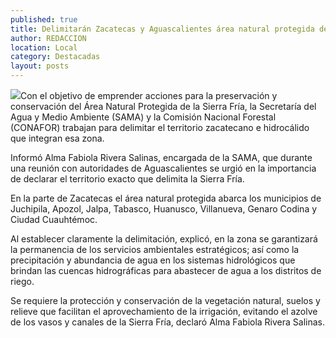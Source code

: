 ```yaml
---
published: true
title: Delimitarán Zacatecas y Aguascalientes área natural protegida de Sierra Fría
author: REDACCION
location: Local
category: Destacadas
layout: posts
---
```


![](http://i.imgur.com/gWanH4lm.jpg)Con el objetivo de emprender acciones para la preservación y conservación del Área Natural Protegida de la Sierra Fría, la Secretaría del Agua y Medio Ambiente (SAMA) y la Comisión Nacional Forestal (CONAFOR) trabajan para delimitar el territorio zacatecano e hidrocálido que integran esa zona.
 
Informó Alma Fabiola Rivera Salinas, encargada de la SAMA, que durante una reunión con autoridades de Aguascalientes se urgió en la importancia de declarar el territorio exacto que delimita la Sierra Fría.
 
En la parte de Zacatecas el área natural protegida abarca los municipios de Juchipila, Apozol, Jalpa, Tabasco, Huanusco, Villanueva, Genaro Codina y Ciudad Cuauhtémoc.
 
Al establecer claramente la delimitación, explicó, en la zona se garantizará la permanencia de los servicios ambientales estratégicos; así como la precipitación y abundancia de agua en los sistemas hidrológicos que brindan las cuencas hidrográficas para abastecer de agua a los distritos de riego.
 
Se requiere la protección y conservación de la vegetación natural, suelos y relieve que facilitan el aprovechamiento de la irrigación, evitando el azolve de los vasos y canales de la Sierra Fría, declaró Alma Fabiola Rivera Salinas.
